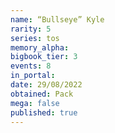 ```yaml
---
name: “Bullseye” Kyle
rarity: 5
series: tos
memory_alpha:
bigbook_tier: 3
events: 8
in_portal:
date: 29/08/2022
obtained: Pack
mega: false
published: true
---
```



